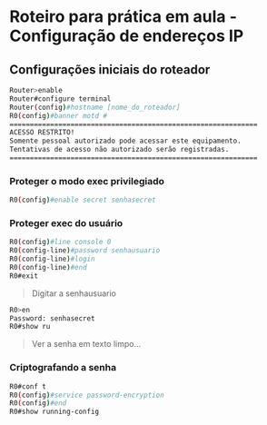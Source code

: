 # Roteiro para prática em aula - Configuração de endereços IP

## Configurações iniciais do roteador
```sh
Router>enable
Router#configure terminal
Router(config)#hostname [nome_do_roteador]
R0(config)#banner motd #
=============================================================
ACESSO RESTRITO!
Somente pessoal autorizado pode acessar este equipamento.
Tentativas de acesso não autorizado serão registradas.
=============================================================
```
### Proteger o modo exec privilegiado
```sh
R0(config)#enable secret senhasecret
```

### Proteger exec do usuário
```sh
R0(config)#line console 0
R0(config-line)#password senhausuario
R0(config-line)#login
R0(config-line)#end
R0#exit
```
> Digitar a senhausuario
```sh
R0>en
Password: senhasecret
R0#show ru
```
> Ver a senha em texto limpo… 

### Criptografando a senha
```sh
R0#conf t
R0(config)#service password-encryption 
R0(config)#end
R0#show running-config 
```
